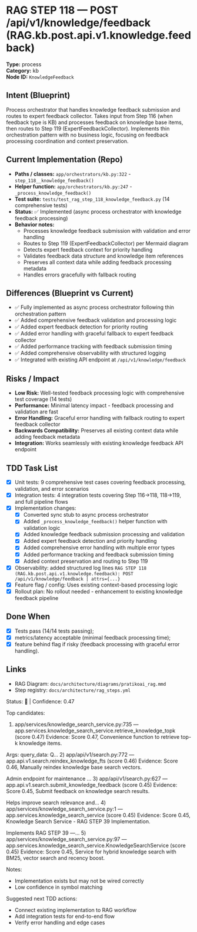 # RAG STEP 118 — POST /api/v1/knowledge/feedback (RAG.kb.post.api.v1.knowledge.feedback)

**Type:** process  
**Category:** kb  
**Node ID:** `KnowledgeFeedback`

## Intent (Blueprint)
Process orchestrator that handles knowledge feedback submission and routes to expert feedback collector. Takes input from Step 116 (when feedback type is KB) and processes feedback on knowledge base items, then routes to Step 119 (ExpertFeedbackCollector). Implements thin orchestration pattern with no business logic, focusing on feedback processing coordination and context preservation.

## Current Implementation (Repo)
- **Paths / classes:** `app/orchestrators/kb.py:322` - `step_118__knowledge_feedback()`
- **Helper function:** `app/orchestrators/kb.py:247` - `_process_knowledge_feedback()`
- **Test suite:** `tests/test_rag_step_118_knowledge_feedback.py` (14 comprehensive tests)
- **Status:** ✅ Implemented (async process orchestrator with knowledge feedback processing)
- **Behavior notes:**
  - Processes knowledge feedback submission with validation and error handling
  - Routes to Step 119 (ExpertFeedbackCollector) per Mermaid diagram
  - Detects expert feedback context for priority handling
  - Validates feedback data structure and knowledge item references
  - Preserves all context data while adding feedback processing metadata
  - Handles errors gracefully with fallback routing

## Differences (Blueprint vs Current)
- ✅ Fully implemented as async process orchestrator following thin orchestration pattern
- ✅ Added comprehensive feedback validation and processing logic
- ✅ Added expert feedback detection for priority routing
- ✅ Added error handling with graceful fallback to expert feedback collector
- ✅ Added performance tracking with feedback submission timing
- ✅ Added comprehensive observability with structured logging
- ✅ Integrated with existing API endpoint at `/api/v1/knowledge/feedback`

## Risks / Impact
- **Low Risk:** Well-tested feedback processing logic with comprehensive test coverage (14 tests)
- **Performance:** Minimal latency impact - feedback processing and validation are fast
- **Error Handling:** Graceful error handling with fallback routing to expert feedback collector
- **Backwards Compatibility:** Preserves all existing context data while adding feedback metadata
- **Integration:** Works seamlessly with existing knowledge feedback API endpoint

## TDD Task List
- [x] Unit tests: 9 comprehensive test cases covering feedback processing, validation, and error scenarios
- [x] Integration tests: 4 integration tests covering Step 116→118, 118→119, and full pipeline flows
- [x] Implementation changes:
  - [x] Converted sync stub to async process orchestrator
  - [x] Added `_process_knowledge_feedback()` helper function with validation logic
  - [x] Added knowledge feedback submission processing and validation
  - [x] Added expert feedback detection and priority handling
  - [x] Added comprehensive error handling with multiple error types
  - [x] Added performance tracking and feedback submission timing
  - [x] Added context preservation and routing to Step 119
- [x] Observability: added structured log lines
  `RAG STEP 118 (RAG.kb.post.api.v1.knowledge.feedback): POST /api/v1/knowledge/feedback | attrs={...}`
- [x] Feature flag / config: Uses existing context-based processing logic
- [x] Rollout plan: No rollout needed - enhancement to existing knowledge feedback pipeline

## Done When
- [x] Tests pass (14/14 tests passing);
- [x] metrics/latency acceptable (minimal feedback processing time);
- [x] feature behind flag if risky (feedback processing with graceful error handling).

## Links
- RAG Diagram: `docs/architecture/diagrams/pratikoai_rag.mmd`
- Step registry: `docs/architecture/rag_steps.yml`


<!-- AUTO-AUDIT:BEGIN -->
Status: 🔌  |  Confidence: 0.47

Top candidates:
1) app/services/knowledge_search_service.py:735 — app.services.knowledge_search_service.retrieve_knowledge_topk (score 0.47)
   Evidence: Score 0.47, Convenience function to retrieve top-k knowledge items.

Args:
    query_data: Q...
2) app/api/v1/search.py:772 — app.api.v1.search.reindex_knowledge_fts (score 0.46)
   Evidence: Score 0.46, Manually reindex knowledge base search vectors.

Admin endpoint for maintenance ...
3) app/api/v1/search.py:627 — app.api.v1.search.submit_knowledge_feedback (score 0.45)
   Evidence: Score 0.45, Submit feedback on knowledge search results.

Helps improve search relevance and...
4) app/services/knowledge_search_service.py:1 — app.services.knowledge_search_service (score 0.45)
   Evidence: Score 0.45, Knowledge Search Service - RAG STEP 39 Implementation.

Implements RAG STEP 39 —...
5) app/services/knowledge_search_service.py:97 — app.services.knowledge_search_service.KnowledgeSearchService (score 0.45)
   Evidence: Score 0.45, Service for hybrid knowledge search with BM25, vector search and recency boost.

Notes:
- Implementation exists but may not be wired correctly
- Low confidence in symbol matching

Suggested next TDD actions:
- Connect existing implementation to RAG workflow
- Add integration tests for end-to-end flow
- Verify error handling and edge cases
<!-- AUTO-AUDIT:END -->